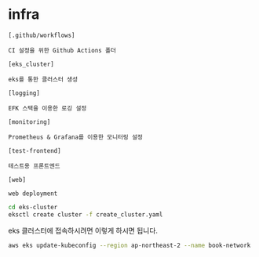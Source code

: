 # infra

```
[.github/workflows]

CI 설정을 위한 Github Actions 폴더

[eks_cluster]

eks를 통한 클러스터 생성

[logging]

EFK 스택을 이용한 로깅 설정

[monitoring]

Prometheus & Grafana를 이용한 모니터링 설정

[test-frontend]

테스트용 프론트엔드

[web]

web deployment
```

```bash
cd eks-cluster
eksctl create cluster -f create_cluster.yaml
```

eks 클러스터에 접속하시려면 이렇게 하시면 됩니다.
```bash
aws eks update-kubeconfig --region ap-northeast-2 --name book-network
```
